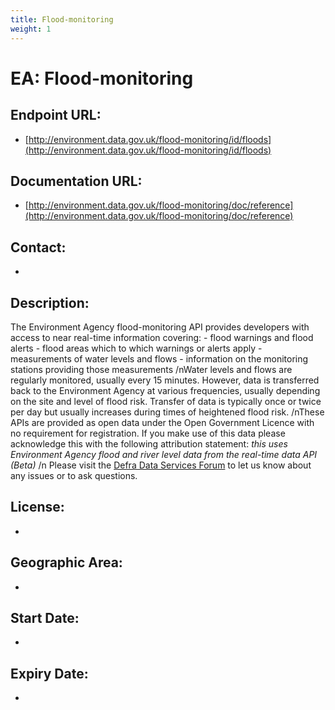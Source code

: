 ```yaml
---
title: Flood-monitoring
weight: 1
---
```


# EA: Flood-monitoring

## Endpoint URL:
 - [http://environment.data.gov.uk/flood-monitoring/id/floods](http://environment.data.gov.uk/flood-monitoring/id/floods)

## Documentation URL:
 - [http://environment.data.gov.uk/flood-monitoring/doc/reference](http://environment.data.gov.uk/flood-monitoring/doc/reference)

## Contact:
 - [](mailto:)

## Description:
The Environment Agency flood-monitoring API provides developers with access to near real-time information covering: - flood warnings and flood alerts - flood areas which to which warnings or alerts apply - measurements of water levels and flows - information on the monitoring stations providing those measurements /nWater levels and flows are regularly monitored, usually every 15 minutes. However, data is transferred back to the Environment Agency at various frequencies, usually depending on the site and level of flood risk. Transfer of data is typically once or twice per day but usually increases during times of heightened flood risk. /nThese APIs are provided as open data under the Open Government Licence with no requirement for registration. If you make use of this data please acknowledge this with the following attribution statement: _this uses Environment Agency flood and river level data from the real-time data API (Beta)_ /n Please visit the [Defra Data Services Forum](https://support.environment.data.gov.uk/hc/en-gb) to let us know about any issues or to ask questions.

## License:
 - 

## Geographic Area:
 - 

## Start Date:
 - 

## Expiry Date:
 - 


